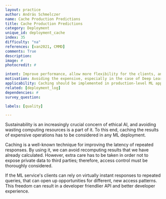 ```yaml
---
layout: practice
author: András Schmelczer
name: Cache Production Predictions
title: Cache Production Predictions
category: Deployment
unique_id: deployment_cache
index: 35
difficulty: "na"
references: [van2021, CMMD]
comments: True
description:
image: #
photocredit: #

intent: Improve performance, allow more flexibility for the clients, and reduce the deployment's carbon footprint.
motivation: Avoiding the expensive, especially in the case of Deep Learning models, recomputation of results can lead to lower latency, lower costs, and an overall more socially conscious deployment.
applicability: Caching should be implemented in production-level ML applications where repeating input values may occur.
related: [deployment_log]
dependencies: #
survey_question:

labels: [quality]

---
```


Sustainability is an increasingly crucial concern of ethical AI, and avoiding wasting computing resources is a part of it. To this end, caching the results of expensive operations has to be considered in any ML deployment.

Caching is a well-known technique for improving the latency of repeated responses. By using it, we can avoid recomputing results that we have already calculated. However, extra care has to be taken in order not to expose private data to third parties; therefore, access control must be thoroughly considered. 

If the ML service's clients can rely on virtually instant responses to repeated queries, that can open up opportunities for different, new access patterns. This freedom can result in a developer friendlier API and better developer experience.
